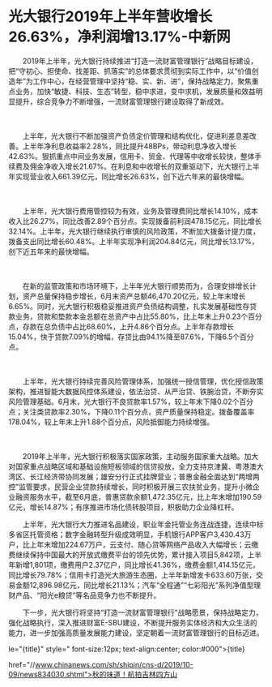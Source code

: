 # 光大银行2019年上半年营收增长26.63%，净利润增13.17%-中新网

　　2019年上半年，光大银行持续推进“打造一流财富管理银行”战略目标建设，把“守初心、担使命、找差距、抓落实”的总体要求贯彻到实际工作中，以“价值创造年”为工作中心，在经营管理中坚持“稳、实、新、进”，保持战略定力，聚焦重点业务，加快“敏捷、科技、生态”转型，稳中求进，变中求机，发展质量和效益明显提升，综合竞争力不断增强，一流财富管理银行建设取得了新成效。

　　

　　上半年，光大银行不断加强资产负债定价管理和结构优化，促进利差息差改善。上半年净利息收益率2.28%，同比提升48BPs，带动利息净收入增长42.63%。狠抓重点中间业务发展，信用卡、贸金、代理等中收增长较快，整体手续费及佣金净收入增长21.67%。在利息和中收增长的双重驱动下，光大银行上半年实现营业收入661.39亿元，同比增长26.63%，创下近六年来的最快增幅。

　　

　　上半年，光大银行费用管控较为有效，业务及管理费同比增长14.10%，成本收入比26.27%，同比改善2.89个百分点。实现拨备前利润478.15亿元，同比增长32.14%。上半年，光大银行继续执行审慎的风险政策，不断加大拨备计提力度，拨备支出同比增长60.48%。上半年实现净利润204.84亿元，同比增长13.17%，创下近五年来的最快增幅。

　　

　　在新的监管政策和市场环境下，上半年光大银行顺势而为，合理安排增长计划，资产总量保持稳步增长，6月末资产总额46,470.20亿元，较上年末增长6.65%。同时，光大银行积极稳妥推进资产负债结构调整，扎实发展基础性存贷款业务，贷款和垫款本金总额在总资产中占比55.80%，比上年末上升0.23个百分点，存款在总负债中占比68.60%，上升4.86个百分点。上半年存款增长15.04%，快于贷款7.09%的增幅，存贷比由94.1%降至87.6%，下降6.5个百分点。

　　

　　上半年，光大银行持续完善风险管理体系，加强统一授信管理，优化授信政策架构，推进智能大数据风控体系建设，依法治贷、从严治贷、铁腕治贷，不断夯实风险管理基础。6月末，光大银行不良贷款率1.57%，较上年末下降0.02个百分点；关注类贷款率2.30%，下降0.11个百分点，资产质量保持稳定。拨备覆盖率178.04%，较上年末上升1.88个百分点，风险抵御能力持续增强。

　　

　　2019年上半年，光大银行积极落实国家政策，主动服务国家重大战略。加大对国家重点战略区域和基础设施短板领域的信贷投放，全力支持京津冀、粤港澳大湾区、长江经济带协同发展；雄安分行正式挂牌营业；普惠金融全面达到“两增两控”监管要求，民营企业贷款持续增长，同时积极开展三农扶贫业务，提升小微企业融资服务水平，截至6月底，普惠贷款余额1,472.35亿元，比上年末增加190.59亿元，增长14.87%；有序推进市场化债转股项目，积极助力企业降杠杆。

　　上半年，光大银行大力推进名品建设，职业年金托管业务连战连捷，连续中标多省区托管资格；数字金融转型升级成效明显，手机银行APP客户3,430.43万户，比上年末增加224.67万户，云支付、随心贷等网络产品收入大幅增长；云缴费继续保持中国最大的开放式缴费平台的领先优势，累计接入项目5,842项，上半年新增1,801项，缴费用户2.37亿户，同比增长41.36%，缴费金额1,414.15亿元，同比增长79.78%；信用卡打造光大旅游生态圈，上半年新增发卡633.60万张，交易金额12,896.98亿元，同比增长21.13%；汽车“全程通”“七彩阳光”系列净值型理财产品、“阳光e粮贷”等名品竞争力也不断提升。

　　下一步，光大银行将坚持“打造一流财富管理银行”战略愿景，保持战略定力，强化战略执行，深入推进财富E-SBU建设，不断提升服务实体经济和大众生活的能力，进一步加强高质量发展能力建设，坚定朝着一流财富管理银行的目标迈进。

le="{title}" style=" font-size:12px; text-align:center; color:#000">{title}

href="//www.chinanews.com/sh/shipin/cns-d/2019/10-09/news834030.shtml">秋的味道！航拍吉林四方山
